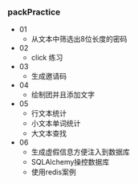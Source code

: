 



### packPractice

- 01
  - 从文本中筛选出8位长度的密码
- 02
  - click 练习
- 03
  - 生成邀请码
- 04
  - 绘制团并且添加文字
- 05
  - 行文本统计
  - 小文本单词统计
  - 大文本查找
- 06
  - 生成虚假信息方便注入到数据库
  - SQLAlchemy操控数据库
  - 使用redis案例